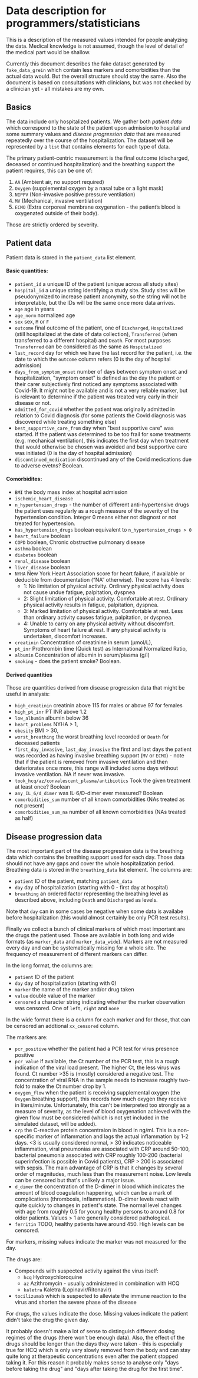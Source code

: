 # Data description for programmers/statisticians

This is a description of the measured values intended for people analyzing the data. Medical knowledge is not assumed, though the level of detail of the medical part would be shallow.

Currently this document describes the fake dataset generated by `fake_data_grein` which contain less markers and comorbidities than the actual data would. But the overall structure should stay the same. Also the document is based on consultations with clinicians, but was not checked by a clinician yet - all mistakes are my own.

## Basics

The data include only hospitalized patients.
We gather both _patient data_ which correspond to the state of the patient upon admission to hospital and some summary values and _disease progression data_ that are measured repeatedly over the course of the hospitalization. The dataset will be represented by a `list` that contains elements for each type of data.

The primary patient-centric measurement is the final outcome (discharged, deceased or continued hospitalization) and the breathing support the patient requires, this can be one of:

1. `AA` (Ambient air, no support required)
2. `Oxygen` (supplemental oxygen by a nasal tube or a light mask)
3. `NIPPV` (Non-invasive positive pressure ventilation)
4. `MV` (Mechanical, invasive ventilation)
5. `ECMO` (Extra corporeal membrane oxygenation - the patient’s blood is oxygenated outside of their body).

Those are strictly ordered by severity.

## Patient data

Patient data is stored in the `patient_data` list element.

#### Basic quantities:

- `patient_id` a unique ID of the patient (unique across all study sites)
- `hospital_id` a unique string identifying a study site. Study sites will be pseudonymized to increase patient anonymity, so the string will not be interpretable, but the IDs will be the same once more data arrives.
- `age` age in years
- `age_norm` normalized age
- `sex` sex, `M` or `F`
- `outcome` final outcome of the patient, one of `Discharged`, `Hospitalized` (still hospitalized at the date of data collection), `Transferred` (when transferred to a different hospital) and `Death`. For most purposes `Transferred` can be considered as the same as `Hospitalized`
- `last_record` day for which we have the last record for the patient, i.e. the date to which the `outcome` column refers (0 is the day of hospital admission)
- `days_from_symptom_onset` number of days between symptom onset and hospitalization, "symptom onset" is defined as the day  the patient or their carer subjectively first noticed any symptoms associated with Covid-19. It might not be available and is not a very reliable marker, but is relevant to determine if the patient was treated very early in their disease or not.
- `admitted_for_covid` whether the patient was originally admitted in relation to Covid diagnosis (for some patients the Covid diagnosis was discovered while treating something else)
- `best_supportive_care_from` day when "best supportive care" was started. If the patient was determined to be too frail for some treatments (e.g. mechanical ventilation), this indicates the first day when treatment that would otherwise be chosen was avoided and best supportive care was initiated (0 is the day of hospital admission)
- `discontinued_medication` discontinued any of the Covid medications due to adverse evetns? Boolean.

#### Comorbidites:

- `BMI` the body mass index at hospital admission
- `ischemic_heart_disease`
- `n_hypertension_drugs` - the number of different anti-hypertensive drugs the patient uses regularly as a rough measure of the severity of the hypertension condition. Integer 0 means either not diagnost or not treated for hypertension.
- `has_hypertension_drugs` boolean equivalent to `n_hypertension_drugs > 0` 
- `heart_failure` boolean
- `COPD` boolean, Chronic obstructive pulmonary disease
- `asthma` boolean
- `diabetes` boolean
- `renal_disease` boolean
- `liver_disease` boolean
- `NYHA` New York Heart Association score for heart failure, if available or deducible from documentation (“NA” otherwise). The score has 4 levels:
   * 1: No limitation of physical activity. Ordinary physical activity does not cause undue fatigue, palpitation, dyspnea
   * 2: Slight limitation of physical activity. Comfortable at rest. Ordinary physical activity results in fatigue, palpitation, dyspnea. 
   * 3: Marked limitation of physical activity. Comfortable at rest. Less than ordinary activity causes fatigue, palpitation, or dyspnea. 
   * 4: Unable to carry on any physical activity without discomfort. Symptoms of heart failure at rest. If any physical activity is undertaken, discomfort increases.  
- `creatinin`  Concentration of creatinine in serum (μmol/L),
- `pt_inr` Prothrombin time (Quick test) as International Normalized Ratio,
- `albumin` Concentration of albumin in serum/plasma (g/l)
- `smoking` - does the patient smoke? Boolean.


#### Derived quantities 

Those are  quantities derived from disease progression data that might be useful in analysis:

- `high_creatinin` creatinin above 115 for males or above 97 for females
- `high_pt_inr` PT INR above 1.2
- `low_albumin` albumin below 36
- `heart_problems` NYHA > 1,
- `obesity` BMI > 30,
- `worst_breathing` the worst breathing level recorded or `Death` for deceased patients
- `first_day_invasive`, `last_day_invasive` the first and last days the patient was recorded as having invasive breathing support (`MV` or `ECMO`) - note that if the patient is removed from invasive ventilation and then deteriorates once more, this range will included some days without invasive ventilation. NA if never was invasive.
- `took_hcq/az/convalescent_plasma/antibiotics` Took the given treatment at least once? Boolean
- `any_IL_6/d_dimer` was IL-6/D-dimer ever measured? Boolean
- `comorbidities_sum` number of all known comorbidities (NAs treated as not present)
- `comorbidities_sum_na` number of all known comorbidities (NAs treated as half)


## Disease progression data

The most important part of the disease progression data is the breathing data which contains the breathing support used for each day. Those data should not have any gaps and cover the whole hospitalization period.
Breathing data is stored in the `breathing_data` list element. The columns are:

- `patient` ID of the patient, matching `patient_data`
- `day` day of hospitalization (starting with 0 - first day at hospital)
- `breathing` an ordered factor representing the breathing level as described above, including `Death` and `Discharged` as levels.

Note that `day` can in some cases be negative when some data is availabe before hospitalization (this would almost certainly be only PCR test results).

Finally we collect a bunch of clinical markers of which most important are the drugs the patient used. Those are available in both long and wide formats (as `marker_data` and `marker_data_wide`). Markers are not measured every day and can be systematically missing for a whole site. The frequency of measurement of different markers can differ.

In the long format, the columns are:

- `patient` ID of the patient
- `day` day of hospitalization (starting with 0)
- `marker` the name of the marker and/or drug taken
- `value` double value of the marker
- `censored` a character string indicating whether the marker observation was censored. One of `left`, `right` and `none`

In the wide format there is a column for each marker and for those, that can be censored an addtional `xx_censored` column.

The markers are:

- `pcr_positive` whether the patient had a PCR test for virus presence positive
- `pcr_value` if available, the Ct number of the PCR test, this is a rough indication of the viral load present. The higher Ct, the less virus was found. Ct number >35 is (mostly) considered a negative test. The concentration of viral RNA in the sample needs to increase roughly two-fold to make the Ct number drop by 1. 
- `oxygen_flow` when the patient is receiving supplemental oxygen  (the `Oxygen` breathing support), this records how much oxygen they receive in liters/minute. Unfortunately, this can't be interpreted too strongly  as a measure of severity, as the level of blood oxygenation achieved with the given flow must be considered (which is not yet included in the simulated dataset, will be added). 
- `crp` the C-reactive protein concentraion in blood in ng/ml. This is a non-specific marker of inflammation and lags the actual inflammation by 1-2 days. <3 is usually considered normal, > 30 indicates noticeable inflammation, viral pneumonias are associated with CRP around 50-100, bacterial pneumonia associated with CRP roughly 100-200 (bacterial superinfection is possible in Covid patients), CRP > 200 is associated with sepsis. The main advantage of CRP is that it changes by several order of magnitudes, much less than the measurement noise. Low levels can be censored but that's unlikely a major issue.
- `d_dimer` the concentration of the D-dimer in blood which indicates the amount of blood coagulation happening, which can be a mark of complications (thrombosis, inflammation). D-dimer levels react with quite quickly to changes in patient's state. The normal level changes with age from roughly 0.5 for young healthy persons to around 0.8 for older patients. Values > 1 are generally considered pathological.
- `ferritin` TODO, healthy patients have around 450. High levels can be censored.

For markers, missing values indicate the marker was not measured for the day.

The drugs are:

- Compounds with suspected activity against the virus itself:
  - `hcq` Hydroxychloroquine
  - `az` Azithromycin - usually administered in combination with HCQ
  - `kaletra` Kaletra (Lopinavir/Ritonavir)
- `tocilizumab` which is suspected to alleviate the immune reaction to the virus and shorten the severe phase of the disease

For drugs, the values indicate the dose. Missing values indicate the patient didn't take the drug the given day.

It probably doesn't make a lot of sense to distinguish different dosing regimes of the drugs (there won't be enough data). Also, the effect of the drugs should be longer than the days they were taken - this is especially true for HCQ which is only very slowly removed from the body and can stay quite long at therapeutic concentrations even after the patient stopped taking it. For this reason it probably makes sense to analyse only "days before taking the drug" and "days after taking the drug for the first time".
